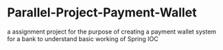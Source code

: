 # Parallel-Project-Payment-Wallet
a assignment project for the purpose of creating a payment wallet system for a bank to understand basic working of Spring IOC
